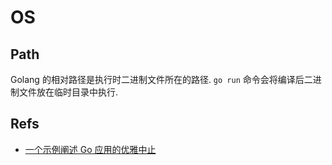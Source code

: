 # OS

## Path
Golang 的相对路径是执行时二进制文件所在的路径.
`go run` 命令会将编译后二进制文件放在临时目录中执行.


## Refs
* [一个示例阐述 Go 应用的优雅中止](https://jingwei.link/2019/03/31/golang-graceful-ending.html)